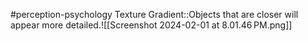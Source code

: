#perception-psychology 
Texture Gradient::Objects that are closer will appear more detailed.![[Screenshot 2024-02-01 at 8.01.46 PM.png]]
<!--SR:!2024-02-05,3,250-->